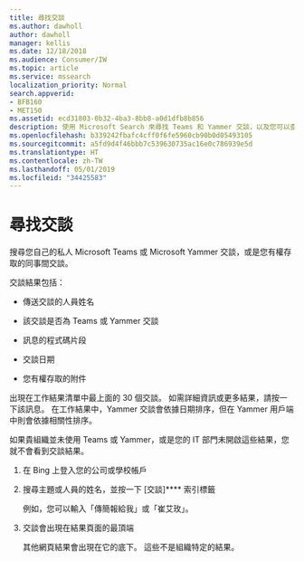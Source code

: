 ```yaml
---
title: 尋找交談
ms.author: dawholl
author: dawholl
manager: kellis
ms.date: 12/18/2018
ms.audience: Consumer/IW
ms.topic: article
ms.service: mssearch
localization_priority: Normal
search.appverid:
- BFB160
- MET150
ms.assetid: ecd31803-0b32-4ba3-8bb8-a0d1dfb8b856
description: 使用 Microsoft Search 來尋找 Teams 和 Yammer 交談，以及您可以查看的詳細資料。
ms.openlocfilehash: b339242fbafc4cff0f6fe5960cb90b0d05493105
ms.sourcegitcommit: a5fd9d4f46bbb7c539630735ac16e0c786939e5d
ms.translationtype: HT
ms.contentlocale: zh-TW
ms.lasthandoff: 05/01/2019
ms.locfileid: "34425583"
---
```

# <a name="find-conversations"></a>尋找交談

搜尋您自己的私人 Microsoft Teams 或 Microsoft Yammer 交談，或是您有權存取的同事間交談。
  
交談結果包括：
  
- 傳送交談的人員姓名
    
- 該交談是否為 Teams 或 Yammer 交談
    
- 訊息的程式碼片段
    
- 交談日期
    
- 您有權存取的附件
    
出現在工作結果清單中最上面的 30 個交談。 如需詳細資訊或更多結果，請按一下該訊息。 在工作結果中，Yammer 交談會依據日期排序，但在 Yammer 用戶端中則會依據相關性排序。
  
如果貴組織並未使用 Teams 或 Yammer，或是您的 IT 部門未開啟這些結果，您就不會看到交談結果。
  
1. 在 Bing 上登入您的公司或學校帳戶
    
2. 搜尋主題或人員的姓名，並按一下 [交談]**** 索引標籤 
    
    例如，您可以輸入「傳簡報給我」或「崔艾玫」。
    
3. 交談會出現在結果頁面的最頂端
    
    其他網頁結果會出現在它的底下。 這些不是組織特定的結果。
    


